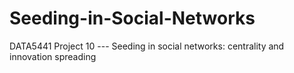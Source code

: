 # Seeding-in-Social-Networks
DATA5441 Project 10 --- Seeding in social networks: centrality and innovation spreading
